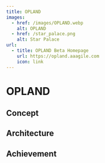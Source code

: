 ```yaml
---
title: OPLAND
images:
  - href: /images/OPLAND.webp
    alt: OPLAND
  - href: /star_palace.png
    alt: Star Palace
url:
  - title: OPLAND Beta Homepage
    url: https://opland.aaagile.com
    icon: link
---
```


# OPLAND

## Concept

## Architecture

## Achievement

